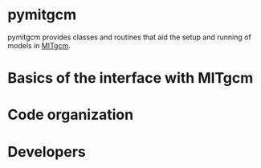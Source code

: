 # pymitgcm

pymitgcm provides classes and routines that aid the setup and running
of models in [MITgcm][].

# Basics of the interface with MITgcm

# Code organization

# Developers

[MITgcm]: http://mitgcm.org
